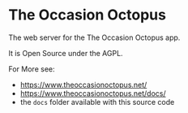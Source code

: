 # The Occasion Octopus 

The web server for the The Occasion Octopus app.

It is Open Source under the AGPL. 
 
For More see:

* https://www.theoccasionoctopus.net/ 
* https://www.theoccasionoctopus.net/docs/
* the `docs` folder available with this source code
